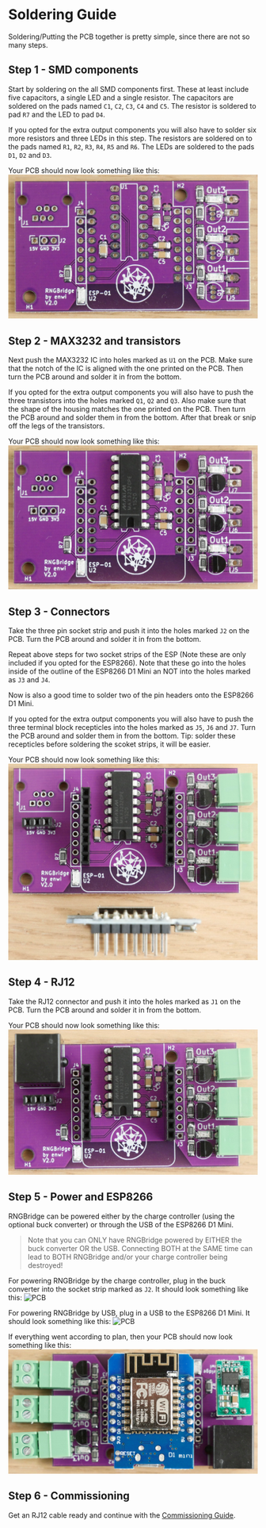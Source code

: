 # Soldering Guide
Soldering/Putting the PCB together is pretty simple, since there are not so many steps.

## Step 1 - SMD components
Start by soldering on the all SMD components first. 
These at least include five capacitors, a single LED and a single resistor.
The capacitors are soldered on the pads named `C1`, `C2`, `C3`, `C4` and `C5`. The resistor is soldered to pad `R7` and the LED to pad `D4`.

If you opted for the extra output components you will also have to solder six more resistors and three LEDs in this step.
The resistors are soldered on to the pads named `R1`, `R2`, `R3`, `R4`, `R5` and `R6`. The LEDs are soldered to the pads `D1`, `D2` and `D3`.

Your PCB should now look something like this:
![PCB](https://github.com/enwi/RNGBridgeDoc/blob/v2/images/smd_soldered.png)

## Step 2 - MAX3232 and transistors
Next push the MAX3232 IC into holes marked as `U1` on the PCB.
Make sure that the notch of the IC is aligned with the one printed on the PCB.
Then turn the PCB around and solder it in from the bottom.

If you opted for the extra output components you will also have to push the three transistors into the holes marked `Q1`, `Q2` and `Q3`.
Also make sure that the shape of the housing matches the one printed on the PCB.
Then turn the PCB around and solder them in from the bottom.
After that break or snip off the legs of the transistors.

Your PCB should now look something like this:
![PCB](https://github.com/enwi/RNGBridgeDoc/blob/v2/images/thd_soldered.png)

## Step 3 - Connectors
Take the three pin socket strip and push it into the holes marked `J2` on the PCB.
Turn the PCB around and solder it in from the bottom.

Repeat above steps for two socket strips of the ESP (Note these are only included if you opted for the ESP8266).
Note that these go into the holes inside of the outline of the ESP8266 D1 Mini an NOT into the holes marked as `J3` and `J4`.

Now is also a good time to solder two of the pin headers onto the ESP8266 D1 Mini.

If you opted for the extra output components you will also have to push the three terminal block recepticles into the holes marked as `J5`, `J6` and `J7`.
Turn the PCB around and solder them in from the bottom.
Tip: solder these recepticles before soldering the scoket strips, it will be easier.

Your PCB should now look something like this:
![PCB](https://github.com/enwi/RNGBridgeDoc/blob/v2/images/connectors_soldered.png)

## Step 4 - RJ12
Take the RJ12 connector and push it into the holes marked as `J1` on the PCB.
Turn the PCB around and solder it in from the bottom.

Your PCB should now look something like this:
![PCB](https://github.com/enwi/RNGBridgeDoc/blob/v2/images/rj12_soldered.png)

## Step 5 - Power and ESP8266
RNGBridge can be powered either by the charge controller (using the optional buck converter) or through the USB of the ESP8266 D1 Mini.

> Note that you can ONLY have RNGBridge powered by EITHER the buck converter OR the USB. Connecting BOTH at the SAME time can lead to BOTH RNGBridge and/or your charge controller being destroyed!

For powering RNGBridge by the charge controller, plug in the buck converter into the socket strip marked as `J2`.
It should look something like this:
![PCB](https://github.com/enwi/RNGBridgeDoc/blob/v2/images/rj12_powered.png)

For powering RNGBridge by USB, plug in a USB to the ESP8266 D1 Mini.
It should look something like this:
![PCB](https://github.com/enwi/RNGBridgeDoc/blob/v2/images/usb_powered.png)

If everything went according to plan, then your PCB should now look something like this:
![PCB](https://github.com/enwi/RNGBridgeDoc/blob/v2/images/complete.png)

## Step 6 - Commissioning
Get an RJ12 cable ready and continue with the [Commissioning Guide](https://github.com/enwi/RNGBridgeDoc/blob/v2/comissioning.md).
